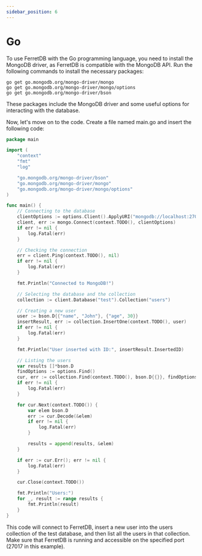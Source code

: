 ```yaml
---
sidebar_position: 6
---
```


# Go

To use FerretDB with the Go programming language, you need to install the MongoDB driver, as FerretDB is compatible with the MongoDB API. Run the following commands to install the necessary packages:

```
go get go.mongodb.org/mongo-driver/mongo
go get go.mongodb.org/mongo-driver/mongo/options
go get go.mongodb.org/mongo-driver/bson
```

These packages include the MongoDB driver and some useful options for interacting with the database.

Now, let's move on to the code. Create a file named main.go and insert the following code:

```go
package main

import (
    "context"
    "fmt"
    "log"

    "go.mongodb.org/mongo-driver/bson"
    "go.mongodb.org/mongo-driver/mongo"
    "go.mongodb.org/mongo-driver/mongo/options"
)

func main() {
    // Connecting to the database
    clientOptions := options.Client().ApplyURI("mongodb://localhost:27017")
    client, err := mongo.Connect(context.TODO(), clientOptions)
    if err != nil {
        log.Fatal(err)
    }

    // Checking the connection
    err = client.Ping(context.TODO(), nil)
    if err != nil {
        log.Fatal(err)
    }

    fmt.Println("Connected to MongoDB!")

    // Selecting the database and the collection
    collection := client.Database("test").Collection("users")

    // Creating a new user
    user := bson.D{{"name", "John"}, {"age", 30}}
    insertResult, err := collection.InsertOne(context.TODO(), user)
    if err != nil {
        log.Fatal(err)
    }

    fmt.Println("User inserted with ID:", insertResult.InsertedID)

    // Listing the users
    var results []*bson.D
    findOptions := options.Find()
    cur, err := collection.Find(context.TODO(), bson.D{{}}, findOptions)
    if err != nil {
        log.Fatal(err)
    }

    for cur.Next(context.TODO()) {
        var elem bson.D
        err := cur.Decode(&elem)
        if err != nil {
            log.Fatal(err)
        }

        results = append(results, &elem)
    }

    if err := cur.Err(); err != nil {
        log.Fatal(err)
    }

    cur.Close(context.TODO())

    fmt.Println("Users:")
    for _, result := range results {
        fmt.Println(result)
    }
}

```
This code will connect to FerretDB, insert a new user into the users collection of the test database, and then list all the users in that collection. Make sure that FerretDB is running and accessible on the specified port (27017 in this example).
